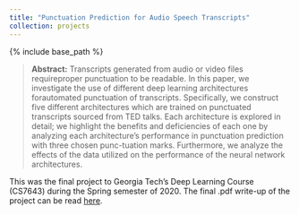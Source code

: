 ```yaml
---
title: "Punctuation Prediction for Audio Speech Transcripts"
collection: projects
---
```

{% include base_path %}

> **Abstract:** Transcripts generated from audio or video files requireproper  punctuation  to  be  readable.   In  this  paper,  we  investigate the use of different deep learning architectures forautomated punctuation of transcripts. Specifically, we construct five different architectures which are trained on punctuated transcripts sourced from TED talks.  Each architecture is explored in detail; we highlight the benefits and deficiencies of each one by analyzing each architecture’s performance in punctuation prediction with three chosen punc-tuation marks.  Furthermore, we analyze the effects of the data utilized on the performance of the neural network architectures.

This was the final project to Georgia Tech’s Deep Learning Course (CS7643) during the Spring semester of 2020. The final .pdf write-up of the project can be read [here](https://csantoyo.github.io/files/cs7643_finalreport.pdf).
